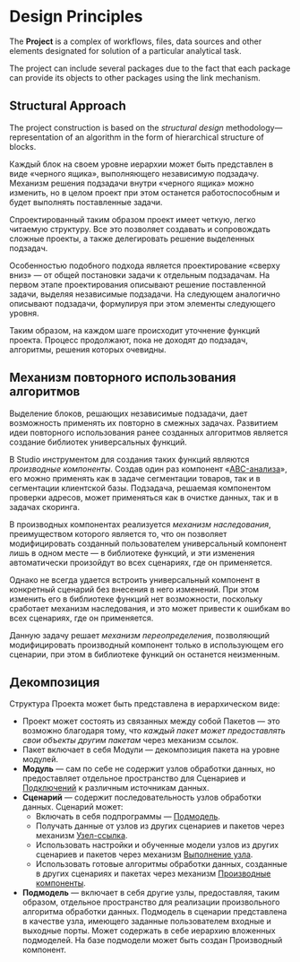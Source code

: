 # Design Principles

The **Project** is a complex of workflows, files, data sources and other elements designated for solution of a particular analytical task.

The project can include several packages due to the fact that each package can provide its objects to other packages using the link mechanism.

## Structural Approach

The project construction is based on the *structural design* methodology— representation of an algorithm in the form of hierarchical structure of blocks.

Каждый блок на своем уровне иерархии может быть представлен в виде «черного ящика», выполняющего независимую подзадачу. Механизм решения подзадачи внутри «черного ящика» можно изменить, но в целом проект при этом останется работоспособным и будет выполнять поставленные задачи.

Спроектированный таким образом проект имеет четкую, легко читаемую структуру. Все это позволяет создавать и сопровождать сложные проекты, а также делегировать решение выделенных подзадач.

Особенностью подобного подхода является проектирование «сверху вниз» — от общей постановки задачи к отдельным подзадачам. На первом этапе проектирования описывают решение поставленной задачи, выделяя независимые подзадачи. На следующем аналогично описывают подзадачи, формулируя при этом элементы следующего уровня.

Таким образом, на каждом шаге происходит уточнение функций проекта. Процесс продолжают, пока не доходят до подзадач, алгоритмы, решения которых очевидны.

## Механизм повторного использования алгоритмов

Выделение блоков, решающих независимые подзадачи, дает возможность применять их повторно в смежных задачах. Развитием идеи повторного использования ранее созданных алгоритмов является создание библиотек универсальных функций.

В Studio инструментом для создания таких функций являются *производные компоненты*. Создав один раз компонент «[ABC-анализа](https://wiki.loginom.ru/articles/abc-analysis.html)», его можно применять как в задаче сегментации товаров, так и в сегментации клиентской базы. Подзадача, решаемая компонентом проверки адресов, может применяться как в очистке данных, так и в задачах скоринга.

В производных компонентах реализуется *механизм наследования*, преимуществом которого является то, что он позволяет модифицировать созданный пользователем универсальный компонент лишь в одном месте — в библиотеке функций, и эти изменения автоматически произойдут во всех сценариях, где он применяется.

Однако не всегда удается встроить универсальный компонент в конкретный сценарий без внесения в него изменений. При этом изменить его в библиотеке функций нет возможности, поскольку сработает механизм наследования, и это может привести к ошибкам во всех сценариях, где он применяется.

Данную задачу решает *механизм переопределения*, позволяющий модифицировать производный компонент только в использующем его сценарии, при этом в библиотеке функций он останется неизменным.

## Декомпозиция

Структура Проекта может быть представлена в иерархическом виде:

* Проект может состоять из связанных между собой Пакетов — это возможно благодаря тому, что *каждый пакет может предоставлять свои объекты другим пакетам* через механизм ссылок.
* Пакет включает в себя Модули — декомпозиция пакета на уровне модулей.
* **Модуль** — сам по себе не содержит узлов обработки данных, но предоставляет отдельное пространство для Сценариев и [Подключений](../integration/connections/README.md) к различным источникам данных.
* **Сценарий** — содержит последовательность узлов обработки данных. Сценарий может:
   * Включать в себя подпрограммы — [Подмодель](../processors/control/submodel.md).
   * Получать данные от узлов из других сценариев и пакетов через механизм [Узел-ссылка](../processors/control/unit-link.md).
   * Использовать настройки и обученные модели узлов из других сценариев и пакетов через механизм [Выполнение узла](../processors/control/execute-node.md).
   * Использовать готовые алгоритмы обработки данных, созданные в других сценариях и пакетах через механизм [Производные компоненты](../scenario/derived-component.html).
* **Подмодель** — включает в себя другие узлы, предоставляя, таким образом, отдельное пространство для реализации произвольного алгоритма обработки данных. Подмодель в сценарии представлена в качестве узла, имеющего заданные пользователем входные и выходные порты. Может содержать в себе иерархию вложенных подмоделей. На базе подмодели может быть создан Производный компонент.
